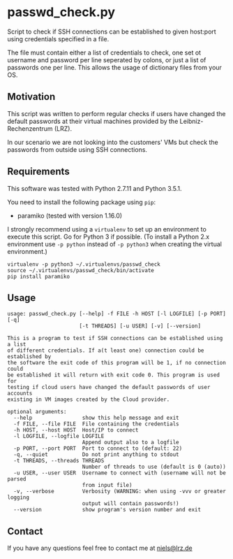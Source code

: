 # passwd_check.py

Script to check if SSH connections can be established to given host:port using credentials specified in a file.

The file must contain either a list of credentials to check, one set ot username and password per line seperated by colons, or just a list of passwords one per line. This allows the usage of dictionary files from your OS.

## Motivation
This script was written to perform regular checks if users have changed the default passwords at their virtual machines provided by the Leibniz-Rechenzentrum (LRZ).

In our scenario we are not looking into the customers' VMs but check the passwords from outside using SSH connections.

## Requirements
This software was tested with Python 2.7.11 and Python 3.5.1.

You need to install the following package using `pip`:

* paramiko (tested with version 1.16.0)

I strongly recommend using a `virtualenv` to set up an environment to execute this script. Go for Python 3 if possible. (To install a Python 2.x environment use ```-p python``` instead of ```-p python3``` when creating the virtual environment.)

```
virtualenv -p python3 ~/.virtualenvs/passwd_check
source ~/.virtualenvs/passwd_check/bin/activate
pip install paramiko
```

## Usage
```
usage: passwd_check.py [--help] -f FILE -h HOST [-l LOGFILE] [-p PORT] [-q]
                       [-t THREADS] [-u USER] [-v] [--version]

This is a program to test if SSH connections can be established using a list
of different credentials. If a(t least one) connection could be established by
the software the exit code of this program will be 1, if no connection could
be established it will return with exit code 0. This program is used for
testing if cloud users have changed the default passwords of user accounts
existing in VM images created by the Cloud provider.

optional arguments:
  --help                show this help message and exit
  -f FILE, --file FILE  File containing the credentials
  -h HOST, --host HOST  Host/IP to connect
  -l LOGFILE, --logfile LOGFILE
                        Append output also to a logfile
  -p PORT, --port PORT  Port to connect to (default: 22)
  -q, --quiet           Do not print anything to stdout
  -t THREADS, --threads THREADS
                        Number of threads to use (default is 0 (auto))
  -u USER, --user USER  Username to connect with (username will not be parsed
                        from input file)
  -v, --verbose         Verbosity (WARNING: when using -vvv or greater logging
                        output will contain passwords!)
  --version             show program's version number and exit
```

## Contact
If you have any questions feel free to contact me at <niels@lrz.de>
